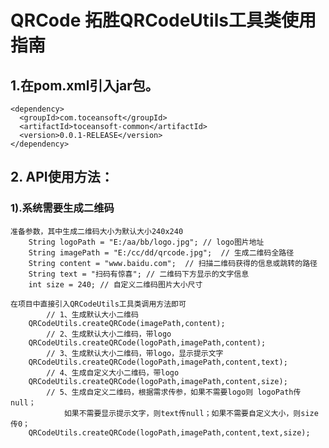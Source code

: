 # QRCode 拓胜QRCodeUtils工具类使用指南
## 1.在pom.xml引入jar包。
    <dependency>
      <groupId>com.toceansoft</groupId>
      <artifactId>toceansoft-common</artifactId>
      <version>0.0.1-RELEASE</version>
    </dependency>

## 2. API使用方法：
### 1).系统需要生成二维码
    
    准备参数，其中生成二维码大小为默认大小240x240
        String logoPath = "E:/aa/bb/logo.jpg"; // logo图片地址
        String imagePath = "E:/cc/dd/qrcode.jpg";  // 生成二维码全路径
        String content = "www.baidu.com";  // 扫描二维码获得的信息或跳转的路径
        String text = "扫码有惊喜"; // 二维码下方显示的文字信息
        int size = 240; // 自定义二维码图片大小尺寸
        
    在项目中直接引入QRCodeUtils工具类调用方法即可
            // 1、生成默认大小二维码
        QRCodeUtils.createQRCode(imagePath,content); 
            // 2、生成默认大小二维码，带logo
        QRCodeUtils.createQRCode(logoPath,imagePath,content); 
            // 3、生成默认大小二维码，带logo，显示提示文字 
        QRCodeUtils.createQRCode(logoPath,imagePath,content,text); 
            // 4、生成自定义大小二维码，带logo
        QRCodeUtils.createQRCode(logoPath,imagePath,content,size);  
            // 5、生成自定义二维码，根据需求传参，如果不需要logo则 logoPath传null；
                如果不需要显示提示文字，则text传null；如果不需要自定义大小，则size传0；           
        QRCodeUtils.createQRCode(logoPath,imagePath,content,text,size);

